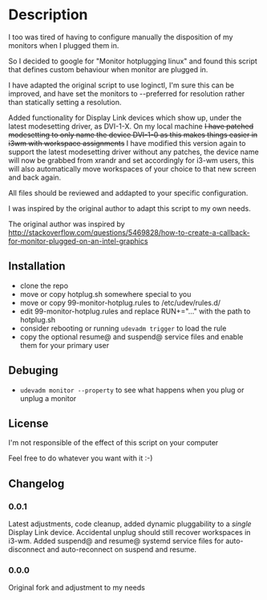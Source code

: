 # Description ##

I too was tired of having to configure manually the disposition of my monitors when I plugged them in.

So I decided to google for "Monitor hotplugging linux" and found this script that defines custom behaviour when monitor are plugged in.

I have adapted the original script to use loginctl, I'm sure this can be improved, and have set the monitors to --preferred for resolution rather than statically setting a resolution.

Added functionality for Display Link devices which show up, under the latest modesetting driver, as DVI-1-X. On my local machine ~~I have patched modesetting to only name the device DVI-1-0 as this makes things easier in i3wm with workspace assignments~~ I have modified this version again to support the latest modesetting driver without any patches, the device name will now be grabbed from xrandr and set accordingly for i3-wm users, this will also automatically move workspaces of your choice to that new screen and back again.

All files should be reviewed and addapted to your specific configuration.

I was inspired by the original author to adapt this script to my own needs.

The original author was inspired by http://stackoverflow.com/questions/5469828/how-to-create-a-callback-for-monitor-plugged-on-an-intel-graphics

## Installation ##
  * clone the repo
  * move or copy hotplug.sh somewhere special to you
  * move or copy 99-monitor-hotplug.rules to /etc/udev/rules.d/
  * edit 99-monitor-hotplug.rules and replace RUN+="..." with the path to hotplug.sh
  * consider rebooting or running `udevadm trigger` to load the rule
  * copy the optional resume@ and suspend@ service files and enable them for your primary user

## Debuging ##
  * `udevadm monitor --property` to see what happens when you plug or unplug a monitor

## License ##

I'm not responsible of the effect of this script on your computer

Feel free to do whatever you want with it :-)

## Changelog ##


### 0.0.1 ###
Latest adjustments, code cleanup, added dynamic pluggability to a *single* Display Link device.
Accidental unplug should still recover workspaces in i3-wm.
Added suspend@ and resume@ systemd service files for auto-disconnect and auto-reconnect on suspend and resume.

### 0.0.0 ###
Original fork and adjustment to my needs
